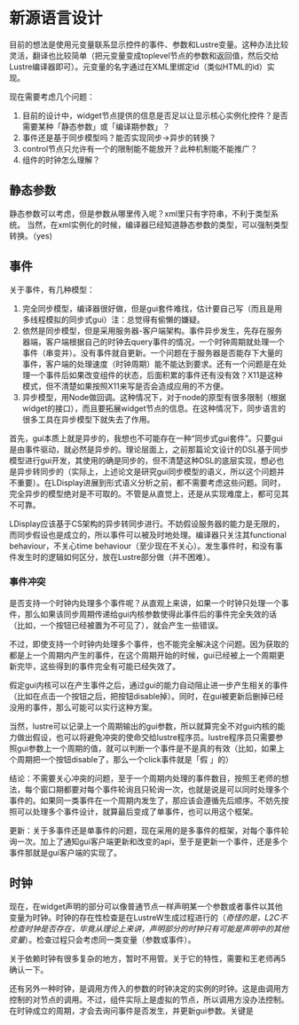 # 新源语言设计

目前的想法是使用元变量联系显示控件的事件、参数和Lustre变量。这种办法比较灵活，翻译也比较简单（把元变量变成toplevel节点的参数和返回值，然后交给Lustre编译器即可）。元变量的名字通过在XML里绑定id（类似HTML的id）实现。

现在需要考虑几个问题：
1. 目前的设计中，widget节点提供的信息是否足以让显示核心实例化控件？是否需要某种「静态参数」或「编译期参数」？
2. 事件还是基于同步模型吗？能否实现同步->异步的转换？
3. control节点只允许有一个的限制能不能放开？此种机制能不能推广？
4. 组件的时钟怎么理解？

## 静态参数

静态参数可以考虑，但是参数从哪里传入呢？xml里只有字符串，不利于类型系统。
当然，在xml实例化的时候，编译器已经知道静态参数的类型，可以强制类型转换。（yes)

## 事件

关于事件，有几种模型：
1. 完全同步模型，编译器很好做，但是gui套件难找，估计要自己写（而且是用多线程模拟的同步式gui）注：总觉得有偷懒的嫌疑。
2. 依然是同步模型，但是采用服务器-客户端架构。事件异步发生，先存在服务器端，客户端根据自己的时钟去query事件的情况，一个时钟周期就处理一个事件（串变并）。没有事件就自更新。一个问题在于服务器是否能存下大量的事件，客户端的处理速度（时钟周期）能不能达到要求。还有一个问题是在处理一个事件后如果改变组件的状态，后面积累的事件还有没有效？X11是这种模式，但不清楚如果按照X11来写是否会造成应用的不方便。
3. 异步模型，用Node做回调。这种情况下，对于node的原型有很多限制（根据widget的接口），而且要拓展widget节点的信息。在这种情况下，同步语言的很多工具在异步模型下就失去了作用。

首先，gui本质上就是异步的，我想也不可能存在一种“同步式gui套件”。只要gui是由事件驱动，就必然是异步的。理论层面上，之前那篇论文设计的DSL基于同步模型进行gui开发，其使用的确是同步的，但不清楚这种DSL的底层实现，想必也是异步转同步的（实际上，上述论文是研究gui同步模型的语义，所以这个问题并不重要）。在LDisplay进展到形式语义分析之前，都不需要考虑这些问题。同时，完全异步的模型绝对是不可取的。不管是从直觉上，还是从实现难度上，都可见其不可靠。

LDisplay应该基于CS架构的异步转同步进行。不妨假设服务器的能力是无限的，而同步假设也是成立的，所以事件可以被及时地处理。编译器只关注其functional behaviour，不关心time behaviour（至少现在不关心）。发生事件时，和没有事件发生时的逻辑如何区分，放在Lustre部分做（并不困难）。

### 事件冲突

是否支持一个时钟内处理多个事件呢？从直观上来讲，如果一个时钟只处理一个事件，那么如果该同步周期传递给gui内核参数使得此事件后的事件完全失效的话（比如，一个按钮已经被置为不可见了），就会产生一些错误。

不过，即使支持一个时钟内处理多个事件，也不能完全解决这个问题。因为获取的都是上一个周期内产生的事件，在这个周期开始的时候，gui已经被上一个周期更新完毕，这些得到的事件完全有可能已经失效了。

假定gui内核可以在产生事件之后，通过gui的能力自动阻止进一步产生相关的事件（比如在点击一个按钮之后，把按钮disable掉）。同时，在gui被更新后删掉已经没用的事件，那么可能可以实行这种方案。

当然，lustre可以记录上一个周期输出的gui参数，所以就算完全不对gui内核的能力做出假设，也可以将避免冲突的使命交给lustre程序员。lustre程序员只需要参照gui参数上一个周期的值，就可以判断一个事件是不是真的有效（比如，如果上个周期把一个按钮disable了，那么一个click事件就是「假 」的）

结论：不需要关心冲突的问题，至于一个周期内处理的事件数目，按照王老师的想法，每个窗口期都要对每个事件轮询且只轮询一次，也就是说是可以同时处理多个事件的。如果同一类事件在一个周期内发生了，那应该会遵循先后顺序。不妨先按照可以处理多个事件设计，就算最后变成了单事件，也可以用这个框架。

更新：关于多事件还是单事件的问题，现在采用的是多事件的框架，对每个事件轮询一次。加上了通知gui客户端更新和改变的api，至于是更新一个事件，还是多个事件那就是gui客户端的实现了。

## 时钟

现在，在widget声明的部分可以像普通节点一样声明某一个参数或者事件以其他变量为时钟。时钟的存在性检查是在LustreW生成过程进行的（*奇怪的是，L2C不检查时钟是否存在，毕竟从理论上来讲，声明部分的时钟只有可能是声明中的其他变量*）。检查过程只会考虑同一类变量（参数或事件）。

关于依赖时钟有很多复杂的地方，暂时不用管。关于它的特性，需要和王老师再5确认一下。

还有另外一种时钟，是调用方传入的参数的时钟决定的实例的时钟。这是由调用方控制的对节点的调用。不过，组件实际上是虚拟的节点，所以调用方没办法控制。在时钟成立的周期，才会去询问事件是否发生，并更新gui参数。关键是